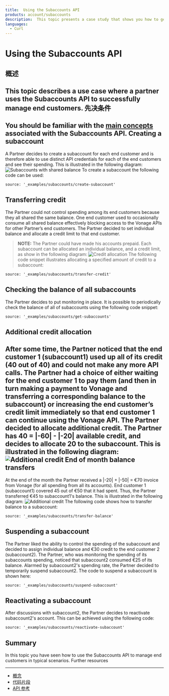 ```yaml
---
title:  Using the Subaccounts API
products: account/subaccounts
description:  This topic presents a case study that shows you how to get started with the Subaccounts API.
languages:
  - Curl
---
```


Using the Subaccounts API
=========================
概述
---
This topic describes a use case where a partner uses the Subaccounts API to successfully manage end customers.
先决条件
----
You should be familiar with the [main concepts](/account/subaccounts/overview) associated with the Subaccounts API.
Creating a subaccount
---------------------
A Partner decides to create a subaccount for each end customer and is therefore able to use distinct API credentials for each of the end customers and see their spending. This is illustrated in the following diagram:
![Subaccounts with shared balance](/images/subaccounts/shared_balance.png)
To create a subaccount the following code can be used:
```code_snippets
source: '_examples/subaccounts/create-subaccount'
```
Transferring credit
-------------------
The Partner could not control spending among its end customers because they all shared the same balance. One end customer used to occasionally consume all shared balance effectively blocking access to the Vonage APIs for other Partner’s end customers. The Partner decided to set individual balance and allocate a credit limit to that end customer.

> **NOTE:** The Partner could have made his accounts prepaid.
Each subaccount can be allocated an individual balance, and a credit limit, as show in the following diagram:
![Credit allocation](/images/subaccounts/credit_allocation.png)
The following code snippet illustrates allocating a specified amount of credit to a subaccount:
```code_snippets
source: '_examples/subaccounts/transfer-credit'
```
Checking the balance of all subaccounts
---------------------------------------
The Partner decides to put monitoring in place. It is possible to periodically check the balance of all of subaccounts using the following code snippet:
```code_snippets
source: '_examples/subaccounts/get-subaccounts'
```
Additional credit allocation
----------------------------
After some time, the Partner noticed that the end customer 1 (subaccount1) used up all of its credit (40 out of 40) and could not make any more API calls. The Partner had a choice of either waiting for the end customer 1 to pay them (and then in turn making a payment to Vonage and transferring a corresponding balance to the subaccount) or increasing the end customer’s credit limit immediately so that end customer 1 can continue using the Vonage API. The Partner decided to allocate additional credit. The Partner has 40 = |-60| - |-20| available credit, and decides to allocate 20 to the subaccount. This is illustrated in the following diagram:
![Additional credit](/images/subaccounts/additional_credit_allocation.png)
End of month balance transfers
------------------------------
At the end of the month the Partner received a |-20| \+ |-50| = €70 invoice from Vonage (for all spending from all its accounts). End customer 1 (subaccount1) covered 45 out of €50 that it had spent. Thus, the Partner transferred €45 to subaccount1's balance. This is illustrated in the following diagram:
![Additional credit](/images/subaccounts/month_end_balance_transfer.png)
The following code shows how to transfer balance to a subaccount:
```code_snippets
source: '_examples/subaccounts/transfer-balance'
```
Suspending a subaccount
-----------------------
The Partner liked the ability to control the spending of the subaccount and decided to assign individual balance and €30 credit to the end customer 2 (subaccount2). The Partner, who was monitoring the spending of its subaccounts spending, noticed that subaccount2 consumed €25 of its balance. Alarmed by subaccount2's spending rate, the Partner decided to temporarily suspend subaccount2\. The code to suspend a subaccount is shown here:
```code_snippets
source: '_examples/subaccounts/suspend-subaccount'
```
Reactivating a subaccount
-------------------------
After discussions with subaccount2, the Partner decides to reactivate subaccount2's account. This can be achieved using the following code:
```code_snippets
source: '_examples/subaccounts/reactivate-subaccount'
```
Summary
-------
In this topic you have seen how to use the Subaccounts API to manage end customers in typical scenarios.
Further resources

---

* [概念](/account/subaccounts/overview)
* [代码片段](/account/subaccounts/code-snippets/create-subaccount)
* [API 参考](/api/subaccounts)

